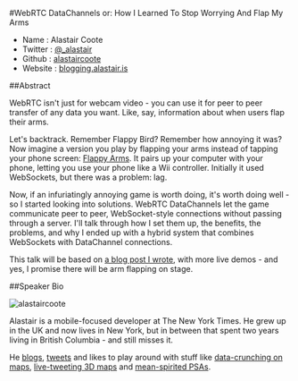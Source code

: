 #WebRTC DataChannels or: How I Learned To Stop Worrying And Flap My Arms

* Name      : Alastair Coote
* Twitter   : [@_alastair](http://twitter.com/_alastair)
* Github    : [alastaircoote](https://github.com/alastaircoote)
* Website   : [blogging.alastair.is](http://blogging.alastair.is)

##Abstract

WebRTC isn't just for webcam video - you can use it for peer to peer transfer of any data you want. Like, say, information about when users flap their arms. 

Let's backtrack. Remember Flappy Bird? Remember how annoying it was? Now imagine a version you play by flapping your arms instead of tapping your phone screen: [Flappy Arms](http://bit.ly/flappyarms). It pairs up your computer with your phone, letting you use your phone like a Wii controller. Initially it used WebSockets, but there was a problem: lag.

Now, if an infuriatingly annoying game is worth doing, it's worth doing well - so I started looking into solutions. WebRTC DataChannels let the game communicate peer to peer, WebSocket-style connections without passing through a server. I'll talk through how I set them up, the benefits, the problems, and why I ended up with a hybrid system that combines WebSockets with DataChannel connections.

This talk will be based on [a blog post I wrote](http://blogging.alastair.is/webrtc-datachannels-or-how-i-learned-to-stop-worrying-and-flap-my-arms/), with more live demos - and yes, I promise there will be arm flapping on stage.


##Speaker Bio

![alastaircoote](https://raw.github.com/alastaircoote/2014.cascadiajs.com/master/images/alastaircoote.jpg)

Alastair is a mobile-focused developer at The New York Times. He grew up in the UK and now lives in New York, but in between that spent two years living in British Columbia - and still misses it.

He [blogs](http://blogging.alastair.is), [tweets](http://twitter.com/_alastair) and likes to play around with stuff like [data-crunching on maps](http://experimenting.alastair.is/citibike/), [live-tweeting 3D maps](http://www.thetweetometer.com/) and [mean-spirited PSAs](http://www.ismytwitterpasswordsecure.com/). 

